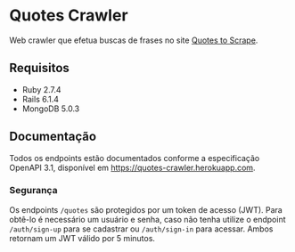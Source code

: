 # Quotes Crawler

Web crawler que efetua buscas de frases no site <a href="http://quotes.toscrape.com/">Quotes to Scrape</a>.

## Requisitos

- Ruby 2.7.4
- Rails 6.1.4
- MongoDB 5.0.3

## Documentação
 
Todos os endpoints estão documentados conforme a especificação OpenAPI 3.1, disponível em https://quotes-crawler.herokuapp.com.

### Segurança

Os endpoints ```/quotes``` são protegidos por um token de acesso (JWT). Para obtê-lo é necessário um usuário e senha, caso não tenha utilize o endpoint ```/auth/sign-up``` para se cadastrar ou ```/auth/sign-in``` para acessar. Ambos retornam um JWT válido por 5 minutos.


